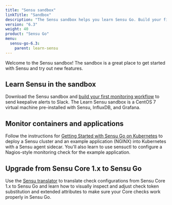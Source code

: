 ```yaml
---
title: "Sensu sandbox"
linkTitle: "Sandbox"
description: "The Sensu sandbox helps you learn Sensu Go. Build your first monitoring workflow, set up container and application monitoring, and use Sensu and Prometheus in parallele to collect and route metrics. There’s also a lesson plan for upgrading from Sensu Core 1.x to Sensu Go!"
version: "6.3"
weight: 40
product: "Sensu Go"
menu:
  sensu-go-6.3:
    parent: learn-sensu
---
```


Welcome to the Sensu sandbox! The sandbox is a great place to get started with Sensu and try out new features.

## Learn Sensu in the sandbox

Download the Sensu sandbox and [build your first monitoring workflow][1] to send keepalive alerts to Slack.
The Learn Sensu sandbox is a CentOS 7 virtual machine pre-installed with Sensu, InfluxDB, and Grafana.

## Monitor containers and applications

Follow the instructions for [Getting Started with Sensu Go on Kubernetes][2] to deploy a Sensu cluster and an example application (NGINX) into Kubernetes with a Sensu agent sidecar.
You'll also learn to use sensuctl to configure a Nagios-style monitoring check for the example application.

## Upgrade from Sensu Core 1.x to Sensu Go

Use the [Sensu translator][4] to translate check configurations from Sensu Core 1.x to Sensu Go and learn how to visually inspect and adjust check token substitution and extended attributes to make sure your Core checks work properly in Sensu Go.


[1]: ../learn-sensu-sandbox/
[2]: https://github.com/sensu/sensu-k8s-quick-start
[4]: https://www.github.com/sensu/sandbox/tree/main/sensu-go/lesson_plans/check-upgrade/
